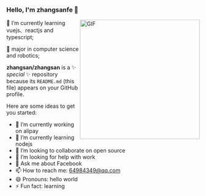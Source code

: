 ### Hello, I'm zhangsanfe 👋  

<img align="right" alt="GIF" width="312px" src="https://i.pinimg.com/originals/e4/26/70/e426702edf874b181aced1e2fa5c6cde.gif" />

🌱 I’m currently learning vuejs、reactjs and typescript;

💼 major in computer science and robotics;




**zhangsan/zhangsan** is a ✨ _special_ ✨ repository because its `README.md` (this file) appears on your GitHub profile.

Here are some ideas to get you started:

- 🔭 I’m currently working on alipay
- 🌱 I’m currently learning nodejs
- 👯 I’m looking to collaborate on open source
- 🤔 I’m looking for help with work
- 💬 Ask me about Facebook
- 📫 How to reach me: 64984349@qq.com
- 😄 Pronouns: hello world
- ⚡ Fun fact: learning
